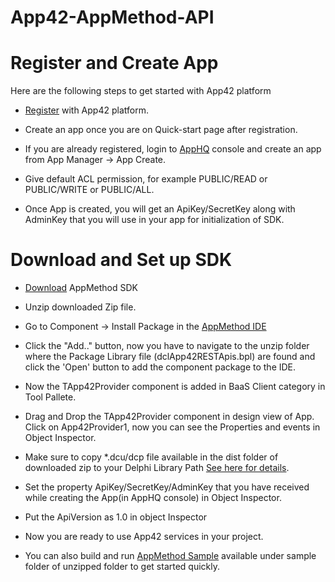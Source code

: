 # App42-AppMethod-API

# Register and Create App

Here are the following steps to get started with App42 platform

* [Register](https://apphq.shephertz.com/register) with App42 platform.

* Create an app once you are on Quick-start page after registration.

* If you are already registered, login to [AppHQ](https://apphq.shephertz.com/register/app42Login) console and create an    app from App Manager -> App Create.

* Give default ACL permission, for example PUBLIC/READ or PUBLIC/WRITE or PUBLIC/ALL.

* Once App is created, you will get an ApiKey/SecretKey along with AdminKey that you will use in your app for  initialization of SDK.

# Download and Set up SDK

* [Download](https://github.com/shephertz/App42-AppMethod-API/archive/master.zip) AppMethod SDK

* Unzip downloaded Zip file. 

* Go to Component -> Install Package in the [AppMethod IDE](http://docwiki.appmethod.com/appmethod/1.13/topics/en/Install_Component)

* Click the "Add.." button, now you have to navigate to the unzip folder where the Package Library file (dclApp42RESTApis.bpl) are found and click the 'Open' button to add the component package to the IDE. 

* Now the TApp42Provider component is added in BaaS Client category in Tool Pallete.

* Drag and Drop the TApp42Provider component in design view of App. Click on App42Provider1, now you can see the     Properties and events  in Object Inspector.

* Make sure to copy *.dcu/dcp file available in the dist folder of downloaded zip to your Delphi Library Path [See here for details](http://docwiki.embarcadero.com/RADStudio/XE6/en/Installing_Component_Packages).

* Set the property ApiKey/SecretKey/AdminKey that you have received while creating the App(in AppHQ console) in Object Inspector.

* Put the ApiVersion as 1.0 in object Inspector

* Now you are ready to use App42 services in your project.

* You can also build and run [AppMethod Sample](https://github.com/shephertz/App42-AppMethod-API/tree/master/sample) available under sample folder of unzipped folder to get started quickly. 
